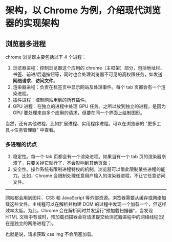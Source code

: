 # 架构，以 Chrome 为例，介绍现代浏览器的实现架构

## 浏览器多进程

chrome 浏览器主要包括以下 4 个进程：

[comment]: <> (1. 浏览器进程：主要负责界面显示、用户交互、子进程管理、存储功能；)

[comment]: <> (2. 渲染进程：每个 tab 页都会有一个渲染进程，都是运行在沙箱环境，Chrome 还会尽量给每个站点新开一个渲染器进程，包括 iframe 中的站点，以实现站点隔离；)

[comment]: <> (3. GPU 进程：初衷是为了实现 3D CSS 效果，随后 UI 页面都采用 GPU 来挥之，这使得 GPU 成为浏览器的普遍需求；)

[comment]: <> (4. 网络进程：主要负责页面的网络资源加载；)

[comment]: <> (5. 插件进程：主要负责插件运行。)

1. 浏览器进程：控制浏览器这个应用的 chrome（主框架）部分，包括地址栏、书签、前进/后退按钮等，同时也会处理浏览器不可见的高权限任务，如发送**网络请求**、**访问文件**。
2. 渲染器进程：负责在标签页中显示网站及处理事件。每个 tab 页都会有一个渲染进程。
3. 插件进程：控制网站用到的所有插件。
4. GPU 进程：在独立的进程中处理 GPU 任务。之所以放到独立的进程，是因为 GPU 要处理来自多个应用的请求，但要在同一个界面上绘制图形。

当然，还有其他进程，比如扩展进程、实用程序进程。可以在浏览器的 "更多工具->任务管理器" 中查看。

### 多进程的优点

1. 稳定性。每一个 tab 页都会有一个渲染进程。如果当有一个 tab 页的渲染器崩溃了，只要关掉它就行了，不会影响到其他页面；
2. 安全性。操作系统有限制进程特权的机制。浏览器可以借此限制某些进程的能力。比如，Chrome 会限制处理任意用户输入的渲染器进程，不让它任意访问文件。

---

网站都会用到图片、CSS 和 JavaScript 等外部资源。浏览器需要从缓存或网络加载这些文件。主线程可以在解析并构建 DOM 的过程中发现一个加载一个，但这样效率太低。为此，Chrome 会在解析同时并发运行“预加载扫描器”，当发现 HTML 文档中有<img>或<link>时，预加载扫描器会将请求提交给浏览器进程中的网络线程(现在是独立的网络进程了)。

也就是说，请求获取 css img 不会阻塞加载。
